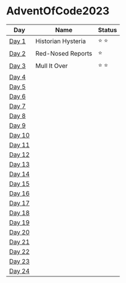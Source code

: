 # AdventOfCode2023

|Day|Name|Status|
|---|-|-|
[Day 1](https://github.com/ukalto/AdventOfCode2023/blob/main/Day01/day01/src/main.rs)|Historian Hysteria|⭐ ⭐|
[Day 2](https://github.com/ukalto/AdventOfCode2023/blob/main/Day02/day02/src/main.rs)|Red-Nosed Reports|⭐|
[Day 3](https://github.com/ukalto/AdventOfCode2023/blob/main/Day03/day03/src/main.rs)|Mull It Over|⭐ ⭐|
[Day 4](https://github.com/ukalto/AdventOfCode2023/blob/main/Day04/day04/src/main.rs)|||
[Day 5](https://github.com/ukalto/AdventOfCode2023/blob/main/Day05/day05/src/main.rs)|||
[Day 6](https://github.com/ukalto/AdventOfCode2023/blob/main/Day06/day06/src/main.rs)|||
[Day 7](https://github.com/ukalto/AdventOfCode2023/blob/main/Day07/day07/src/main.rs)|||
[Day 8](https://github.com/ukalto/AdventOfCode2023/blob/main/Day08/day08/src/main.rs)|||
[Day 9](https://github.com/ukalto/AdventOfCode2023/blob/main/Day09/day09/src/main.rs)|||
[Day 10](https://github.com/ukalto/AdventOfCode2023/blob/main/Day10/day10/src/main.rs)|||
[Day 11](https://github.com/ukalto/AdventOfCode2023/blob/main/Day11/day11/src/main.rs)|||
[Day 12](https://github.com/ukalto/AdventOfCode2023/blob/main/Day12/day12/src/main.rs)|||
[Day 13](https://github.com/ukalto/AdventOfCode2023/blob/main/Day13/day13/src/main.rs)|||
[Day 14](https://github.com/ukalto/AdventOfCode2023/blob/main/Day14/day14/src/main.rs)|||
[Day 15](https://github.com/ukalto/AdventOfCode2023/blob/main/Day15/day15/src/main.rs)|||
[Day 16](https://github.com/ukalto/AdventOfCode2023/blob/main/Day16/day16/src/main.rs)|||
[Day 17](https://github.com/ukalto/AdventOfCode2023/blob/main/Day17/day17/src/main.rs)|||
[Day 18](https://github.com/ukalto/AdventOfCode2023/blob/main/Day18/day18/src/main.rs)|||
[Day 19](https://github.com/ukalto/AdventOfCode2023/blob/main/Day19/day19/src/main.rs)|||
[Day 20](https://github.com/ukalto/AdventOfCode2023/blob/main/Day20/day20/src/main.rs)|||
[Day 21](https://github.com/ukalto/AdventOfCode2023/blob/main/Day21/day21/src/main.rs)|||
[Day 22](https://github.com/ukalto/AdventOfCode2023/blob/main/Day22/day22/src/main.rs)|||
[Day 23](https://github.com/ukalto/AdventOfCode2023/blob/main/Day23/day23/src/main.rs)|||
[Day 24](https://github.com/ukalto/AdventOfCode2023/blob/main/Day24/day24/src/main.rs)|||